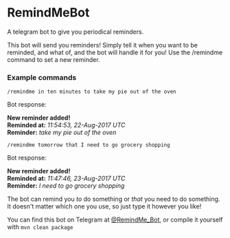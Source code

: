 # RemindMeBot
A telegram bot to give you periodical reminders.

This bot will send you reminders! Simply tell it when you want to be reminded, and what of, and the bot will handle it for you! 
Use the /remindme command to set a new reminder.

### Example commands

`/remindme in ten minutes to take my pie out of the oven`

Bot response:

**New reminder added!**  
**Reminded at:** _11:54:53, 22-Aug-2017 UTC_  
**Reminder:** _take my pie out of the oven_


`/remindme tomorrow that I need to go grocery shopping`

Bot response:

**New reminder added!**  
**Reminded at:** _11:47:46, 23-Aug-2017 UTC_  
**Reminder:** _I need to go grocery shopping_  


The bot can remind you _to_ do something or _that_ you need to do something. It doesn't matter which one you use, so just type it however you like!




You can find this bot on Telegram at [@RemindMe_Bot](http://t.me/RemindMe_Bot), or compile it yourself with `mvn clean package`

